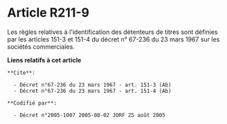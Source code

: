 # Article R211-9

Les règles relatives à l'identification des détenteurs de titres sont définies par les articles 151-3 et 151-4 du décret n°
67-236 du 23 mars 1967 sur les sociétés commerciales.

**Liens relatifs à cet article**

	**Cite**:

	  - Décret n°67-236 du 23 mars 1967 - art. 151-3 (Ab)
	  - Décret n°67-236 du 23 mars 1967 - art. 151-4 (Ab)

	**Codifié par**:

	  - Décret n°2005-1007 2005-08-02 JORF 25 août 2005
